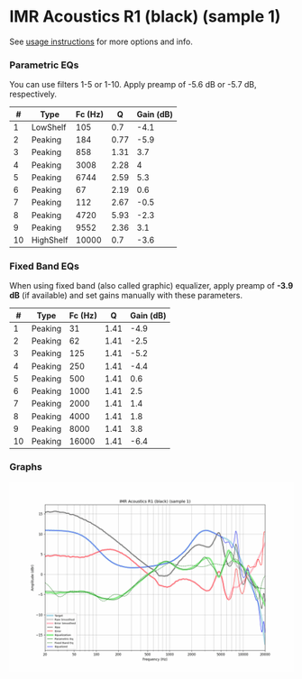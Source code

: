# IMR Acoustics R1 (black) (sample 1)
See [usage instructions](https://github.com/jaakkopasanen/AutoEq#usage) for more options and info.

### Parametric EQs
You can use filters 1-5 or 1-10. Apply preamp of -5.6 dB or -5.7 dB, respectively.

|   # | Type      |   Fc (Hz) |    Q |   Gain (dB) |
|-----|-----------|-----------|------|-------------|
|   1 | LowShelf  |       105 | 0.7  |        -4.1 |
|   2 | Peaking   |       184 | 0.77 |        -5.9 |
|   3 | Peaking   |       858 | 1.31 |         3.7 |
|   4 | Peaking   |      3008 | 2.28 |         4   |
|   5 | Peaking   |      6744 | 2.59 |         5.3 |
|   6 | Peaking   |        67 | 2.19 |         0.6 |
|   7 | Peaking   |       112 | 2.67 |        -0.5 |
|   8 | Peaking   |      4720 | 5.93 |        -2.3 |
|   9 | Peaking   |      9552 | 2.36 |         3.1 |
|  10 | HighShelf |     10000 | 0.7  |        -3.6 |

### Fixed Band EQs
When using fixed band (also called graphic) equalizer, apply preamp of **-3.9 dB** (if available) and set gains manually with these parameters.

|   # | Type    |   Fc (Hz) |    Q |   Gain (dB) |
|-----|---------|-----------|------|-------------|
|   1 | Peaking |        31 | 1.41 |        -4.9 |
|   2 | Peaking |        62 | 1.41 |        -2.5 |
|   3 | Peaking |       125 | 1.41 |        -5.2 |
|   4 | Peaking |       250 | 1.41 |        -4.4 |
|   5 | Peaking |       500 | 1.41 |         0.6 |
|   6 | Peaking |      1000 | 1.41 |         2.5 |
|   7 | Peaking |      2000 | 1.41 |         1.4 |
|   8 | Peaking |      4000 | 1.41 |         1.8 |
|   9 | Peaking |      8000 | 1.41 |         3.8 |
|  10 | Peaking |     16000 | 1.41 |        -6.4 |

### Graphs
![](./IMR%20Acoustics%20R1%20(black)%20(sample%201).png)
